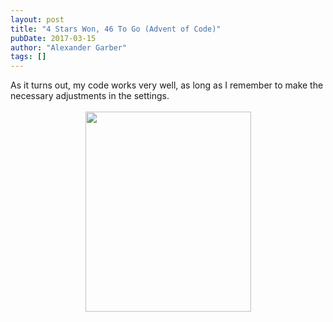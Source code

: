 ```yaml
---
layout: post
title: "4 Stars Won, 46 To Go (Advent of Code)"
pubDate: 2017-03-15
author: "Alexander Garber"
tags: []
---
```


<div dir="ltr" style="text-align: left;" trbidi="on">As it turns out, my code works very well, as long as I remember to make the necessary adjustments in the settings.<br><br>
          <div class="separator" style="clear: both; text-align: center;"><a href="https://4.bp.blogspot.com/-db4VPnPC5UY/WMiuvH3CfEI/AAAAAAAAPqA/FHMndvuzt0oZ2ukJEKpdcUudQvouh5_egCPcB/s1600/Screenshot%2Bfrom%2B2017-03-15%2B14-00-25.png" imageanchor="1" style="margin-left: 1em; margin-right: 1em;"><img border="0" height="320" src="https://4.bp.blogspot.com/-db4VPnPC5UY/WMiuvH3CfEI/AAAAAAAAPqA/FHMndvuzt0oZ2ukJEKpdcUudQvouh5_egCPcB/s320/Screenshot%2Bfrom%2B2017-03-15%2B14-00-25.png" width="265"></a></div>
<br>
        </div>
